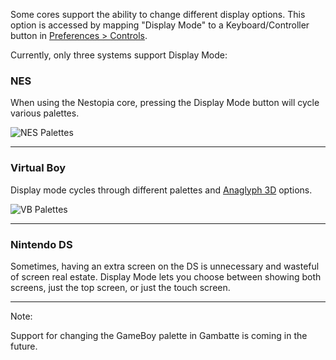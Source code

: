 Some cores support the ability to change different display options.  This option is accessed by mapping "Display Mode" to a Keyboard/Controller button in [Preferences > Controls](https://github.com/OpenEmu/OpenEmu/wiki/User-guide:-Mapping-Controls).

Currently, only three systems support Display Mode:

### NES
When using the Nestopia core, pressing the Display Mode button will cycle various palettes.

![NES Palettes](http://i.imgur.com/NJbsF34.gif)

-----
### Virtual Boy
Display mode cycles through different palettes and [Anaglyph 3D](http://en.wikipedia.org/wiki/Anaglyph_3D) options.

![VB Palettes](http://i.imgur.com/sX83zBS.gif)

-----

### Nintendo DS
Sometimes, having an extra screen on the DS is unnecessary and wasteful of screen real estate.  Display Mode lets you choose between showing both screens, just the top screen, or just the touch screen.

-----

Note: 

Support for changing the GameBoy palette in Gambatte is coming in the future.